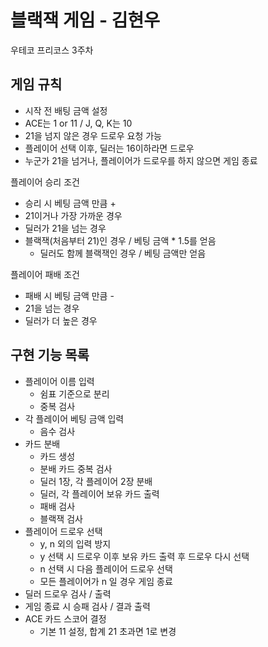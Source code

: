 블랙잭 게임 - 김현우
=
우테코 프리코스 3주차

게임 규칙
-

- 시작 전 배팅 금액 설정
- ACE는 1 or 11 / J, Q, K는 10
- 21을 넘지 않은 경우 드로우 요청 가능
- 플레이어 선택 이후, 딜러는 16이하라면 드로우
- 누군가 21을 넘거나, 플레이어가 드로우를 하지 않으면 게임 종료

플레이어 승리 조건

- 승리 시 베팅 금액 만큼 +
- 21이거나 가장 가까운 경우
- 딜러가 21을 넘는 경우
- 블랙잭(처음부터 21)인 경우 / 베팅 금액 * 1.5를 얻음
    - 딜러도 함께 블랙잭인 경우 / 베팅 금액만 얻음

플레이어 패배 조건

- 패배 시 베팅 금액 만큼 -
- 21을 넘는 경우
- 딜러가 더 높은 경우

구현 기능 목록
-

- 플레이어 이름 입력
    - 쉼표 기준으로 분리
    - 중복 검사
- 각 플레이어 베팅 금액 입력
    - 음수 검사
- 카드 분배
    - 카드 생성
    - 분배 카드 중복 검사
    - 딜러 1장, 각 플레이어 2장 분배
    - 딜러, 각 플레이어 보유 카드 출력
    - 패배 검사
    - 블랙잭 검사
- 플레이어 드로우 선택
    - y, n 외의 입력 방지
    - y 선택 시 드로우 이후 보유 카드 출력 후 드로우 다시 선택
    - n 선택 시 다음 플레이어 드로우 선택
    - 모든 플레이어가 n 일 경우 게임 종료
- 딜러 드로우 검사 / 출력
- 게임 종료 시 승패 검사 / 결과 출력
- ACE 카드 스코어 결정
    - 기본 11 설정, 합계 21 초과면 1로 변경